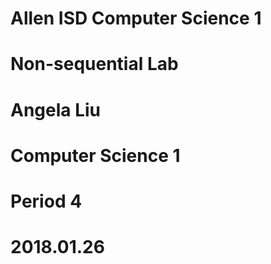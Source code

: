 # Allen ISD Computer Science 1
# Non-sequential Lab
# Angela Liu
# Computer Science 1
# Period 4
# 2018.01.26